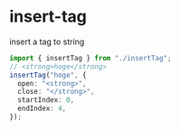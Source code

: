 # insert-tag

insert a tag to string

```typescript
import { insertTag } from "./insertTag";
// <strong>hoge</strong>
insertTag("hoge", {
  open: "<strong>",
  close: "</strong>",
  startIndex: 0,
  endIndex: 4,
});
```
